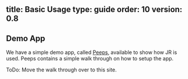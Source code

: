 title: Basic Usage
type: guide
order: 10
version: 0.8
---

## Demo App

We have a simple demo app, called [Peeps](https://github.com/cerebris/peeps), available to show how JR is used. Peeps contains a simple walk through on how to setup the app.

ToDo: Move the walk through over to this site.
